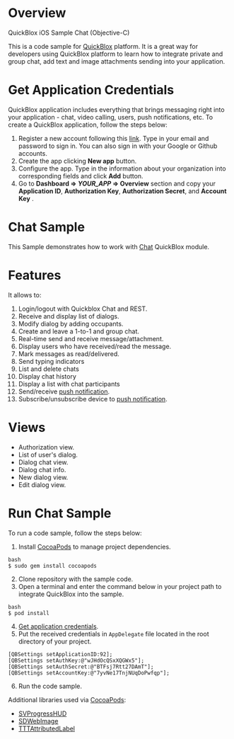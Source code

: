# Overview
 QuickBlox iOS Sample Chat (Objective-C)

This is a code sample for [QuickBlox](https://quickblox.com) platform. It is a great way for developers using QuickBlox platform to learn how to integrate private and group chat, add text and image attachments sending into your application.

# Get Application Credentials

QuickBlox application includes everything that brings messaging right into your application - chat, video calling, users, push notifications, etc. To create a QuickBlox application, follow the steps below:

1. Register a new account following this [link](https://admin.quickblox.com/signup). Type in your email and password to sign in. You can also sign in with your Google or Github accounts.
2. Create the app clicking **New app** button.
3. Configure the app. Type in the information about your organization into corresponding fields and click **Add** button.
4. Go to **Dashboard => *YOUR_APP* => Overview** section and copy your **Application ID**,  **Authorization Key**,  **Authorization Secret**,  and **Account Key** .

# Chat Sample

This Sample demonstrates how to work with [Chat](https://docs.quickblox.com/docs/ios-chat) QuickBlox module. 

# Features

It allows to:

1. Login/logout with Quickblox Chat and REST.
2. Receive and display list of dialogs.
3. Modify dialog by adding occupants.
4. Create and leave a 1-to-1 and group chat.
5. Real-time send and receive message/attachment.
6. Display users who have received/read the message.
7. Mark messages as read/delivered.
8. Send typing indicators
9. List and delete chats
10. Display chat history
11. Display a list with chat participants
12. Send/receive [push notification](https://docs.quickblox.com/docs/ios-push-notifications).
13. Subscribe/unsubscribe device to [push notification](https://docs.quickblox.com/docs/ios-push-notifications).

# Views

* Authorization view.
* List of user's dialog.
* Dialog chat view.
* Dialog chat info.
* New dialog view.
* Edit dialog view.

# Run Chat Sample

To run a code sample, follow the steps below:

1. Install [CocoaPods](https://cocoapods.org) to manage project dependencies.

```
bash
$ sudo gem install cocoapods
```
2. Clone repository with the sample code.
3. Open a terminal and enter the command below in your project path to integrate QuickBlox into the sample.
```
bash
$ pod install
```
4. [Get application credentials](#get-application-credentials).
5. Put the received credentials in ```AppDelegate``` file located in the root directory of your project.

```
[QBSettings setApplicationID:92];
[QBSettings setAuthKey:@"wJHdOcQSxXQGWx5"];
[QBSettings setAuthSecret:@"BTFsj7Rtt27DAmT"];
[QBSettings setAccountKey:@"7yvNe17TnjNUqDoPwfqp"];
```
6. Run the code sample.

Additional libraries used via [CocoaPods](https://cocoapods.org):

* [SVProgressHUD](https://github.com/TransitApp/SVProgressHUD.git/)
* [SDWebImage](https://github.com/rs/SDWebImage.git)
* [TTTAttributedLabel](https://github.com/TTTAttributedLabel/TTTAttributedLabel.git)
